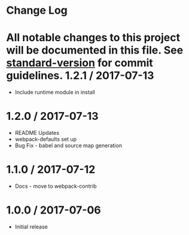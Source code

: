 # Change Log

All notable changes to this project will be documented in this file. See [standard-version](https://github.com/conventional-changelog/standard-version) for commit guidelines.
1.2.1 / 2017-07-13
==================

  * Include runtime module in install

1.2.0 / 2017-07-13
==================

  * README Updates
  * webpack-defaults set up
  * Bug Fix - babel and source map generation
  
1.1.0 / 2017-07-12
==================

  * Docs - move to webpack-contrib

1.0.0 / 2017-07-06
==================

  * Initial release
